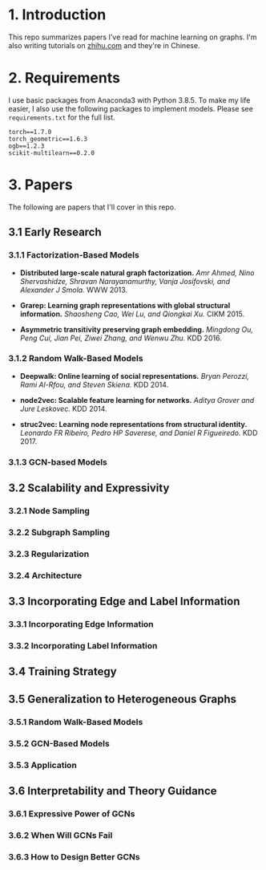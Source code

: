 # 1. Introduction
This repo summarizes papers I've read for machine learning on graphs. I'm also writing tutorials on [zhihu.com](https://www.zhihu.com/people/miao-si-qi/columns) and they're in Chinese.

# 2. Requirements
I use basic packages from Anaconda3 with Python 3.8.5. To make my life easier, I also use the following packages to implement models. Please see `requirements.txt` for the full list.
```
torch==1.7.0
torch_geometric==1.6.3
ogb==1.2.3
scikit-multilearn==0.2.0
```
# 3. Papers
The following are papers that I'll cover in this repo. 
## 3.1 Early Research
### 3.1.1 Factorization-Based Models
- **Distributed large-scale natural graph factorization.**
*Amr Ahmed, Nino Shervashidze, Shravan Narayanamurthy, Vanja Josifovski, and Alexander J Smola.*
   WWW 2013.
   
- **Grarep: Learning graph representations with global structural information.**
*Shaosheng Cao, Wei Lu, and Qiongkai Xu.*
   CIKM 2015.
  
- **Asymmetric transitivity preserving graph embedding.**
*Mingdong Ou, Peng Cui, Jian Pei, Ziwei Zhang, and Wenwu Zhu.*
  KDD 2016.

### 3.1.2 Random Walk-Based Models
- **Deepwalk: Online learning of social representations.**
*Bryan Perozzi, Rami Al-Rfou, and Steven Skiena.*
   KDD 2014.

- **node2vec: Scalable feature learning for networks.**
*Aditya Grover and Jure Leskovec.*
   KDD 2014.
  
- **struc2vec: Learning node representations from structural identity.**
*Leonardo FR Ribeiro, Pedro HP Saverese, and Daniel R Figueiredo.*
   KDD 2017.

### 3.1.3 GCN-based Models

## 3.2 Scalability and Expressivity
### 3.2.1 Node Sampling
### 3.2.2 Subgraph Sampling
### 3.2.3 Regularization
### 3.2.4 Architecture

## 3.3 Incorporating Edge and Label Information
### 3.3.1 Incorporating Edge Information
### 3.3.2 Incorporating Label Information

## 3.4 Training Strategy

## 3.5 Generalization to Heterogeneous Graphs
### 3.5.1 Random Walk-Based Models
### 3.5.2 GCN-Based Models

### 3.5.3 Application
## 3.6 Interpretability and Theory Guidance
### 3.6.1 Expressive Power of GCNs
### 3.6.2 When Will GCNs Fail
### 3.6.3 How to Design Better GCNs